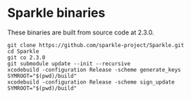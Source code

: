 # Sparkle binaries

These binaries are built from source code at 2.3.0.

```shell
git clone https://github.com/sparkle-project/Sparkle.git
cd Sparkle
git co 2.3.0
git submodule update --init --recursive
xcodebuild -configuration Release -scheme generate_keys SYMROOT="$(pwd)/build"
xcodebuild -configuration Release -scheme sign_update SYMROOT="$(pwd)/build"
```
